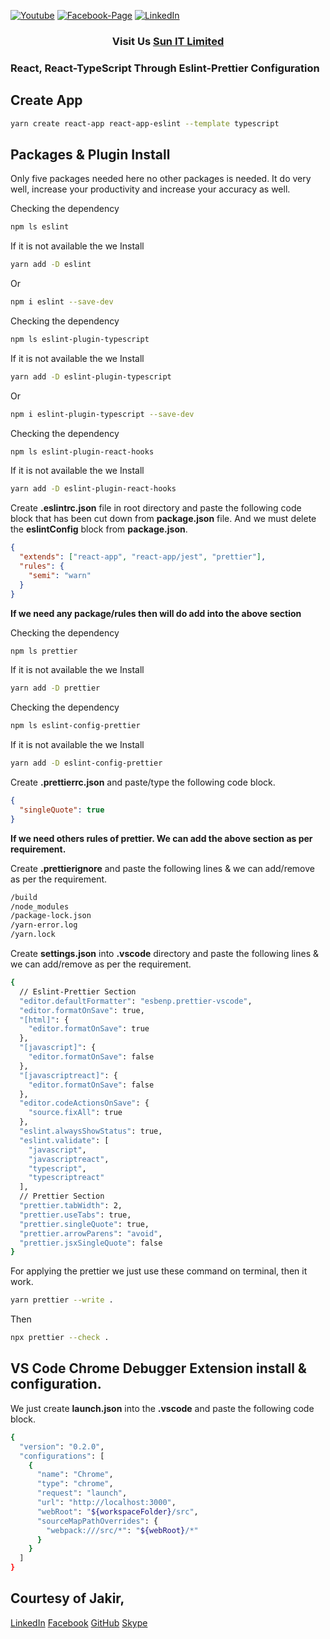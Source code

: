 [![Youtube][youtube-shield]][youtube-url]
[![Facebook-Page][facebook-shield]][facebook-url]
[![LinkedIn][linkedin-shield]][linkedin-url]

<h3 align="center">
   Visit Us <a href="http://www.sunitlimitrd.com">Sun IT Limited</a>
</h3>

### React, React-TypeScript Through Eslint-Prettier Configuration

## Create App

```sh
yarn create react-app react-app-eslint --template typescript
```

## Packages & Plugin Install

Only five packages needed here no other packages is needed. It do very well, increase your productivity and increase your accuracy as well.

Checking the dependency

```sh
npm ls eslint
```

If it is not available the we Install

```sh
yarn add -D eslint
```

Or

```sh
npm i eslint --save-dev
```

Checking the dependency

```sh
npm ls eslint-plugin-typescript
```

If it is not available the we Install

```sh
yarn add -D eslint-plugin-typescript
```

Or

```sh
npm i eslint-plugin-typescript --save-dev
```

Checking the dependency

```sh
npm ls eslint-plugin-react-hooks
```

If it is not available the we Install

```sh
yarn add -D eslint-plugin-react-hooks
```

Create **.eslintrc.json** file in root directory and paste the following code block that has been cut down from **package.json** file. And we must delete the **eslintConfig** block from **package.json**.

```json
{
  "extends": ["react-app", "react-app/jest", "prettier"],
  "rules": {
    "semi": "warn"
  }
}
```

**If we need any package/rules then will do add into the above section**

Checking the dependency

```sh
npm ls prettier
```

If it is not available the we Install

```sh
yarn add -D prettier
```

Checking the dependency

```sh
npm ls eslint-config-prettier
```

If it is not available the we Install

```sh
yarn add -D eslint-config-prettier
```

Create **.prettierrc.json** and paste/type the following code block.

```json
{
  "singleQuote": true
}
```

**If we need others rules of prettier. We can add the above section as per requirement.**

Create **.prettierignore** and paste the following lines & we can add/remove as per the requirement.

```sh
/build
/node_modules
/package-lock.json
/yarn-error.log
/yarn.lock
```

Create **settings.json** into **.vscode** directory and paste the following lines & we can add/remove as per the requirement.

```sh
{
  // Eslint-Prettier Section
  "editor.defaultFormatter": "esbenp.prettier-vscode",
  "editor.formatOnSave": true,
  "[html]": {
    "editor.formatOnSave": true
  },
  "[javascript]": {
    "editor.formatOnSave": false
  },
  "[javascriptreact]": {
    "editor.formatOnSave": false
  },
  "editor.codeActionsOnSave": {
    "source.fixAll": true
  },
  "eslint.alwaysShowStatus": true,
  "eslint.validate": [
    "javascript",
    "javascriptreact",
    "typescript",
    "typescriptreact"
  ],
  // Prettier Section
  "prettier.tabWidth": 2,
  "prettier.useTabs": true,
  "prettier.singleQuote": true,
  "prettier.arrowParens": "avoid",
  "prettier.jsxSingleQuote": false
}
```

For applying the prettier we just use these command on terminal, then it work.

```sh
yarn prettier --write .
```

Then

```sh
npx prettier --check .
```

## VS Code Chrome Debugger Extension install & configuration.

We just create **launch.json** into the **.vscode** and paste the following code block.

```sh
{
  "version": "0.2.0",
  "configurations": [
    {
      "name": "Chrome",
      "type": "chrome",
      "request": "launch",
      "url": "http://localhost:3000",
      "webRoot": "${workspaceFolder}/src",
      "sourceMapPathOverrides": {
        "webpack:///src/*": "${webRoot}/*"
      }
    }
  ]
}
```

## Courtesy of Jakir,

<a href="https://www.linkedin.com/in/jakir-ruet/">LinkedIn</a>
<a href="https://www.facebook.com/jakir.ruet">Facebook</a>
<a href="https://github.com/jakir-ruet">GitHub</a>
<a href="https://web.skype.com/?openPstnPage=true">Skype</a>

[youtube-shield]: https://img.shields.io/badge/-Youtube-black.svg?style=flat-square&logo=youtube&color=blue&logoColor=red
[youtube-url]: https://www.youtube.com/watch?v=9i424dXt2Pk
[facebook-shield]: https://img.shields.io/badge/-Facebook-black.svg?style=flat-square&logo=facebook&color=pink&logoColor=blue
[facebook-url]: https://www.facebook.com/SunItLimited/
[linkedin-shield]: https://img.shields.io/badge/-LinkedIn-black.svg?style=flat-square&logo=linkedin&colorB=red
[linkedin-url]: https://www.linkedin.com/company/gosunitlimited
